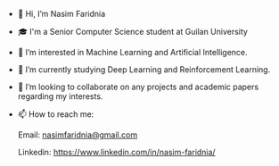 - 👋 Hi, I’m Nasim Faridnia
- 🎓 I'm a Senior Computer Science student at Guilan University
- 👀 I’m interested in Machine Learning and Artificial Intelligence.
- 🌱 I’m currently studying Deep Learning and Reinforcement Learning.
- 💞️ I’m looking to collaborate on any projects and academic papers regarding my interests.
- 📫 How to reach me: 
 
     Email: nasimfaridnia@gmail.com
     
    Linkedin: https://www.linkedin.com/in/nasim-faridnia/

<!---
NassimF/NassimF is a ✨ special ✨ repository because its `README.md` (this file) appears on your GitHub profile.
You can click the Preview link to take a look at your changes.
--->
